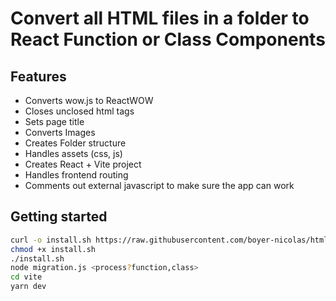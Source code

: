 # Convert all HTML files in a folder to React Function or Class Components

## Features

- Converts wow.js to ReactWOW
- Closes unclosed html tags
- Sets page title
- Converts Images
- Creates Folder structure
- Handles assets (css, js)
- Creates React + Vite project
- Handles frontend routing
- Comments out external javascript to make sure the app can work

## Getting started

```bash
curl -o install.sh https://raw.githubusercontent.com/boyer-nicolas/html-to-jsx/main/install.sh
chmod +x install.sh
./install.sh
node migration.js <process?function,class>
cd vite
yarn dev
```
